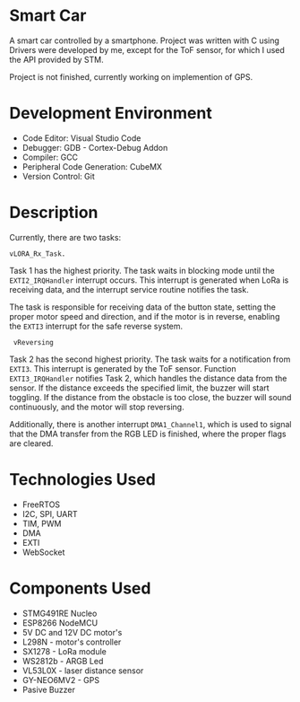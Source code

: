 
# Smart Car

A smart car controlled by a smartphone. Project was written with C using Drivers were developed by me, except for the ToF sensor, for which I used the API provided by STM.

Project is not finished, currently working on implemention of GPS.

# Development Environment
- Code Editor: Visual Studio Code
- Debugger: GDB - Cortex-Debug Addon
- Compiler: GCC
- Peripheral Code Generation: CubeMX
- Version Control: Git

# Description
Currently, there are two tasks:
````
vLORA_Rx_Task.
````
Task 1 has the highest priority. The task waits in blocking mode until the `EXTI2_IRQHandler` interrupt occurs. This interrupt is generated when LoRa is receiving data, and the interrupt service routine notifies the task.

The task is responsible for receiving data of the button state, setting the proper motor speed and direction, and if the motor is in reverse, enabling the `EXTI3` interrupt for the safe reverse system.

````
 vReversing
````

Task 2 has the second highest priority. The task waits for a notification from `EXTI3`. This interrupt is generated by the ToF sensor. Function `EXTI3_IRQHandler` notifies Task 2, which handles the distance data from the sensor. If the distance exceeds the specified limit, the buzzer will start toggling. If the distance from the obstacle is too close, the buzzer will sound continuously, and the motor will stop reversing.

Additionally, there is another interrupt `DMA1_Channel1`, which is used to signal that the DMA transfer from the RGB LED is finished, where the proper flags are cleared.

# Technologies Used
- FreeRTOS
- I2C, SPI, UART
- TIM, PWM
- DMA
- EXTI
- WebSocket

# Components Used
- STMG491RE Nucleo
- ESP8266 NodeMCU
- 5V DC and 12V DC motor's
- L298N - motor's controller
- SX1278 - LoRa module
- WS2812b - ARGB Led
- VL53L0X - laser distance sensor
- GY-NEO6MV2 - GPS
- Pasive Buzzer

